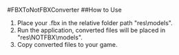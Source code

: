 #FBXToNotFBXConverter
##How to Use
1) Place your .fbx in the relative folder path "res\models\".
2) Run the application, converted files will be placed in "res\NOTFBX\models\".
3) Copy converted files to your game.